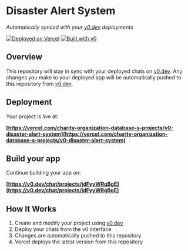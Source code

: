 # Disaster Alert System

*Automatically synced with your [v0.dev](https://v0.dev) deployments*

[![Deployed on Vercel](https://img.shields.io/badge/Deployed%20on-Vercel-black?style=for-the-badge&logo=vercel)](https://vercel.com/charity-organization-database-s-projects/v0-disaster-alert-system)
[![Built with v0](https://img.shields.io/badge/Built%20with-v0.dev-black?style=for-the-badge)](https://v0.dev/chat/projects/jdFyyWRgBgE)

## Overview

This repository will stay in sync with your deployed chats on [v0.dev](https://v0.dev).
Any changes you make to your deployed app will be automatically pushed to this repository from [v0.dev](https://v0.dev).

## Deployment

Your project is live at:

**[https://vercel.com/charity-organization-database-s-projects/v0-disaster-alert-system](https://vercel.com/charity-organization-database-s-projects/v0-disaster-alert-system)**

## Build your app

Continue building your app on:

**[https://v0.dev/chat/projects/jdFyyWRgBgE](https://v0.dev/chat/projects/jdFyyWRgBgE)**

## How It Works

1. Create and modify your project using [v0.dev](https://v0.dev)
2. Deploy your chats from the v0 interface
3. Changes are automatically pushed to this repository
4. Vercel deploys the latest version from this repository